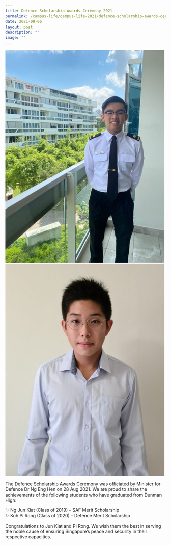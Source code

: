 ```yaml
---
title: Defence Scholarship Awards Ceremony 2021
permalink: /campus-life/campus-life-2021/defence-scholarship-awards-ceremony-2021/
date: 2021-09-06
layout: post
description: ""
image: ""
---
```

<img src="/images/junkiate1630907292866.jpeg" 
         style="width:500px"
	/>
<br>
<img src="/images/pironge1630907304682.jpeg" 
         style="width:500px"
	/>
<br>


The Defence Scholarship Awards Ceremony was officiated by Minister for Defence Dr Ng Eng Hen on 28 Aug 2021. We are proud to share the achievements of the following students who have graduated from Dunman High:

✨ Ng Jun Kiat (Class of 2019) – SAF Merit Scholarship  
✨ Koh Pi Rong (Class of 2020) – Defence Merit Scholarship

Congratulations to Jun Kiat and Pi Rong. We wish them the best in serving the noble cause of ensuring Singapore’s peace and security in their respective capacities.
